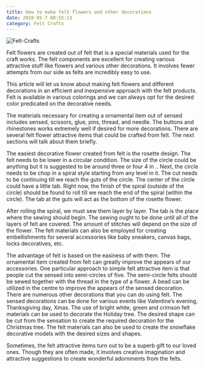 ```yaml
---
title: How to make felt flowers and other decorations
date: 2018-05-7 00:55:13
category: Felt Crafts
---
```


![Felt-Crafts](https://www.missglu.com/content/images/3.jpg)

Felt flowers are created out of felt that is a special materials used for the craft works. The felt components are excellent for creating various attractive stuff like flowers and various other decorations. It involves fewer attempts from our side as felts are incredibly easy to use.

This article will let us know about making felt flowers and different decorations in an efficient and inexpensive approach with the felt products. Felt is available in various colorings and we can always opt for the desired color predicated on the decorative needs.

The materials necessary for creating a ornamental item out of sensed includes sensed, scissors, glue, pins, thread, and needle. The buttons and rhinestones works extremely well if desired for more decorations. There are several felt flower attractive items that could be crafted from felt. The next sections will talk about them briefly.

The easiest decorative flower created from felt is the rosette design. The felt needs to be lower in a circular condition. The size of the circle could be anything but it is suggested to be around three or four 4 in .. Next, the circle needs to be chop in a spiral style starting from any level in it. The cut needs to be continuing till we reach the guts of the circle. The center of the circle could have a little tab. Right now, the finish of the spiral (outside of the circle) should be found to roll till we reach the end of the spiral (within the circle). The tab at the guts will act as the bottom of the rosette flower.

After rolling the spiral, we must sew them layer by layer. The tab is the place where the sewing should begin. The sewing ought to be done until all of the layers of felt are covered. The amount of stitches will depend on the size of the flower. The felt materials can also be employed for creating embellishments for several accessories like baby sneakers, canvas bags, locks decoratives, etc.

The advantage of felt is based on the easiness of with them. The ornamental item created from felt can greatly improve the appears of our accessories. One particular approach to simple felt attractive item is that people cut the sensed into semi-circles of five. The semi-circle felts should be sewed together with the thread in the type of a flower. A bead can be utilized in the centre to improve the appears of the sensed decoration. There are numerous other decorations that you can do using felt. The sensed decorations can be done for various events like Valentine’s evening, Thanksgiving day, Xmas. The use of bright white, green and crimson felt materials can be used to decorate the Holiday tree. The desired shape can be cut from the sensation to create the required decoration for the Christmas tree. The felt materials can also be used to create the snowflake decorative models with the desired sizes and shapes.

Sometimes, the felt attractive items turn out to be a superb gift to our loved ones. Though they are often made, it involves creative imagination and attractive suggestions to create wonderful adornments from the felts.
